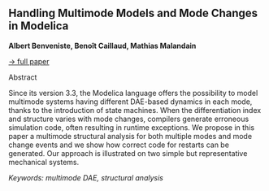 ## Handling Multimode Models and Mode Changes in Modelica

**Albert Benveniste, Benoît Caillaud, Mathias Malandain**

[&#8594; full paper](../proceedings/papers/Modelica2021session7A_paper1.pdf)

Abstract

Since its version 3.3, the Modelica language offers the
possibility to model multimode systems having different
DAE-based dynamics in each mode, thanks to the introduction
of state machines. When the differentiation index
and structure varies with mode changes, compilers generate
erroneous simulation code, often resulting in runtime
exceptions. We propose in this paper a multimode structural
analysis for both multiple modes and mode change
events and we show how correct code for restarts can be
generated. Our approach is illustrated on two simple but
representative mechanical systems.

*Keywords: multimode DAE, structural analysis*
